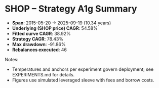 # SHOP – Strategy A1g Summary

- **Span**: 2015-05-20 → 2025-09-19 (10.34 years)
- **Underlying (SHOP price) CAGR**: 54.58%
- **Fitted curve CAGR**: 38.92%
- **Strategy CAGR**: 78.43%
- **Max drawdown**: -91.86%
- **Rebalances executed**: 46

Notes:

- Temperatures and anchors per experiment govern deployment; see EXPERIMENTS.md for details.
- Figures use simulated leveraged sleeve with fees and borrow costs.
